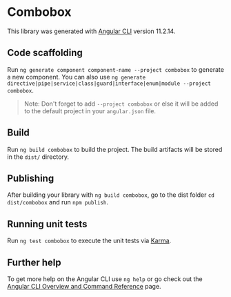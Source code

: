 # Combobox

This library was generated with [Angular CLI](https://github.com/angular/angular-cli) version 11.2.14.

## Code scaffolding

Run `ng generate component component-name --project combobox` to generate a new component. You can also use `ng generate directive|pipe|service|class|guard|interface|enum|module --project combobox`.
> Note: Don't forget to add `--project combobox` or else it will be added to the default project in your `angular.json` file. 

## Build

Run `ng build combobox` to build the project. The build artifacts will be stored in the `dist/` directory.

## Publishing

After building your library with `ng build combobox`, go to the dist folder `cd dist/combobox` and run `npm publish`.

## Running unit tests

Run `ng test combobox` to execute the unit tests via [Karma](https://karma-runner.github.io).

## Further help

To get more help on the Angular CLI use `ng help` or go check out the [Angular CLI Overview and Command Reference](https://angular.io/cli) page.
